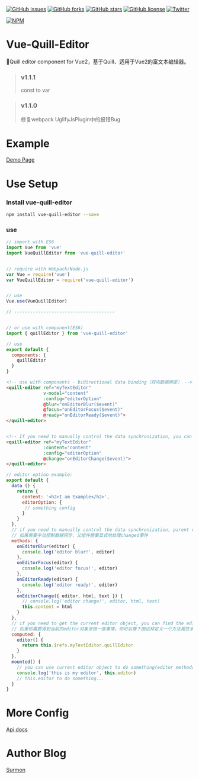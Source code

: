 [![GitHub issues](https://img.shields.io/github/issues/surmon-china/vue-quill-editor.svg?style=flat-square)](https://github.com/surmon-china/vue-quill-editor/issues)
[![GitHub forks](https://img.shields.io/github/forks/surmon-china/vue-quill-editor.svg?style=flat-square)](https://github.com/surmon-china/vue-quill-editor/network)
[![GitHub stars](https://img.shields.io/github/stars/surmon-china/vue-quill-editor.svg?style=flat-square)](https://github.com/surmon-china/vue-quill-editor/stargazers)
[![GitHub license](https://img.shields.io/badge/license-MIT-blue.svg?style=flat-square)](https://raw.githubusercontent.com/surmon-china/vue-quill-editor/master/LICENSE)
[![Twitter](https://img.shields.io/twitter/url/https/github.com/surmon-china/vue-quill-editor.svg?style=social?style=flat-square)](https://twitter.com/intent/tweet?text=Wow:&url=%5Bobject%20Object%5D)

[![NPM](https://nodei.co/npm/vue-quill-editor.png?downloads=true&downloadRank=true&stars=true)](https://nodei.co/npm/vue-quill-editor/)


# Vue-Quill-Editor
🍡Quill editor component for Vue2，基于Quill、适用于Vue2的富文本编辑器。

> ### v1.1.1
> const to var

> ### v1.1.0
> 修复webpack UglifyJsPlugin中的报错Bug


# Example
[Demo Page](https://surmon-china.github.io/vue-quill-editor/)


# Use Setup


### Install vue-quill-editor

``` bash
npm install vue-quill-editor --save
```

### use
``` javascript
// import with ES6
import Vue from 'vue'
import VueQuillEditor from 'vue-quill-editor'


// require with Webpack/Node.js
var Vue = require('vue')
var VueQuillEditor = require('vue-quill-editor')


// use
Vue.use(VueQuillEditor)

// --------------------------------------


// or use with component(ES6)
import { quillEditor } from 'vue-quill-editor'

// use
export default {
  components: {
    quillEditor
  }
}
```

``` html
<!-- use with components - bidirectional data binding（双向数据绑定） -->
<quill-editor ref="myTextEditor"
              v-model="content"
              :config="editorOption"
              @blur="onEditorBlur($event)"
              @focus="onEditorFocus($event)"
              @ready="onEditorReady($event)">
</quill-editor>


<!-- If you need to manually control the data synchronization, you can monitor the code change event like this（如果你需要手动控制数据流，就需要像这样手动监听changed事件） -->
<quill-editor ref="myTextEditor"
              :content="content"
              :config="editorOption"
              @change="onEditorChange($event)">
</quill-editor>
```


``` javascript
// editor option example:
export default {
  data () {
    return {
      content: '<h2>I am Example</h2>',
      editorOption: {
       // something config
      }
    }
  },
  // if you need to manually control the data synchronization, parent component needs to explicitly emit an event instead of relying on implicit binding
  // 如果需要手动控制数据同步，父组件需要显式地处理changed事件
  methods: {
    onEditorBlur(editor) {
      console.log('editor blur!', editor)
    },
    onEditorFocus(editor) {
      console.log('editor focus!', editor)
    },
    onEditorReady(editor) {
      console.log('editor ready!', editor)
    },
    onEditorChange({ editor, html, text }) {
      // console.log('editor change!', editor, html, text)
      this.content = html
    }
  },
  // if you need to get the current editor object, you can find the editor object like this, the $ref object is a ref attribute corresponding to the dom redefined
  // 如果你需要得到当前的editor对象来做一些事情，你可以像下面这样定义一个方法属性来获取当前的editor对象，实际上这里的$refs对应的是当前组件内所有关联了ref属性的组件元素对象
  computed: {
    editor() {
      return this.$refs.myTextEditor.quillEditor
    }
  },
  mounted() {
    // you can use current editor object to do something(editor methods)
    console.log('this is my editor', this.editor)
    // this.editor to do something...
  }
}
```


# More Config

[Api docs](https://quilljs.com/docs/quickstart/)


# Author Blog
[Surmon](http://surmon.me)
